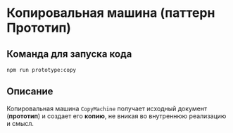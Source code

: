 # Копировальная машина (паттерн Прототип)

## Команда для запуска кода

```
npm run prototype:copy
```

## Описание

Копировальная машина `CopyMachine` получает исходный документ (**прототип**) и создает его **копию**, не вникая во внутреннюю реализацию и смысл.